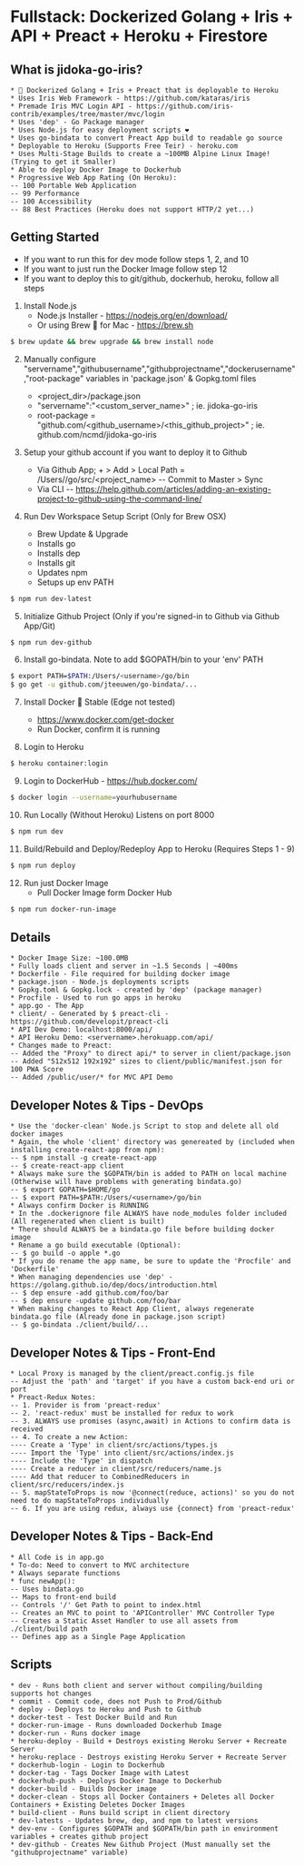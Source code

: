 # Fullstack: Dockerized Golang + Iris + API + Preact + Heroku + Firestore

## What is jidoka-go-iris?
    * 🐳 Dockerized Golang + Iris + Preact that is deployable to Heroku
    * Uses Iris Web Framework - https://github.com/kataras/iris
    * Premade Iris MVC Login API - https://github.com/iris-contrib/examples/tree/master/mvc/login
    * Uses 'dep' - Go Package manager
    * Uses Node.js for easy deployment scripts ❤️
    * Uses go-bindata to convert Preact App build to readable go source
    * Deployable to Heroku (Supports Free Teir) - heroku.com
    * Uses Multi-Stage Builds to create a ~100MB Alpine Linux Image! (Trying to get it Smaller)
    * Able to deploy Docker Image to Dockerhub
    * Progressive Web App Rating (On Heroku):
    -- 100 Portable Web Application
    -- 99 Performance
    -- 100 Accessibility
    -- 88 Best Practices (Heroku does not support HTTP/2 yet...)

## Getting Started

* If you want to run this for dev mode follow steps 1, 2, and 10
* If you want to just run the Docker Image follow step 12
* If you want to deploy this to git/github, dockerhub, heroku, follow all steps

1. Install Node.js
    * Node.js Installer - https://nodejs.org/en/download/
    * Or using Brew 🍺 for Mac - https://brew.sh
```bash
$ brew update && brew upgrade && brew install node
```

2. Manually configure "servername","githubusername","githubprojectname","dockerusername","root-package" variables in 'package.json' & Gopkg.toml files
    * <project_dir>/package.json
    * "servername":"<custom_server_name>" ; ie. jidoka-go-iris
    * root-package = "github.com/<github_username>/<this_github_project>" ; ie. github.com/ncmd/jidoka-go-iris

3. Setup your github account if you want to deploy it to Github
    * Via Github App; + > Add > Local Path = /Users/<username>/go/src/<project_name>
    -- Commit to Master > Sync
    * Via CLI
    -- https://help.github.com/articles/adding-an-existing-project-to-github-using-the-command-line/

4. Run Dev Workspace Setup Script (Only for Brew OSX)
    * Brew Update & Upgrade
    * Installs go
    * Installs dep
    * Installs git
    * Updates npm
    * Setups up env PATH
```bash
$ npm run dev-latest
```

5. Initialize Github Project (Only if you're signed-in to Github via Github App/Git)
```bash
$ npm run dev-github
```

6. Install go-bindata. Note to add $GOPATH/bin to your 'env' PATH
```bash
$ export PATH=$PATH:/Users/<username>/go/bin
$ go get -u github.com/jteeuwen/go-bindata/...
```

7. Install Docker 🐳 Stable (Edge not tested)
    * https://www.docker.com/get-docker
    * Run Docker, confirm it is running

8. Login to Heroku
```bash
$ heroku container:login
```

9. Login to DockerHub - https://hub.docker.com/
```bash
$ docker login --username=yourhubusername
```

10. Run Locally (Without Heroku) Listens on port 8000
```bash
$ npm run dev
```

11. Build/Rebuild and Deploy/Redeploy App to Heroku (Requires Steps 1 - 9)
```bash
$ npm run deploy
```

12. Run just Docker Image
    * Pull Docker Image form Docker Hub
```bash
$ npm run docker-run-image
```

## Details
    * Docker Image Size: ~100.0MB
    * Fully loads client and server in ~1.5 Seconds | ~400ms
    * Dockerfile - File required for building docker image
    * package.json - Node.js deployments scripts
    * Gopkg.toml & Gopkg.lock - created by 'dep' (package manager)
    * Procfile - Used to run go apps in heroku
    * app.go - The App
    * client/ - Generated by $ preact-cli - https://github.com/developit/preact-cli
    * API Dev Demo: localhost:8000/api/
    * API Heroku Demo: <servername>.herokuapp.com/api/
    * Changes made to Preact:
    -- Added the "Proxy" to direct api/* to server in client/package.json
    -- Added "512x512 192x192" sizes to client/public/manifest.json for 100 PWA Score
    -- Added /public/user/* for MVC API Demo

## Developer Notes & Tips - DevOps
    * Use the 'docker-clean' Node.js Script to stop and delete all old docker images
    * Again, the whole 'client' directory was genereated by (included when installing create-react-app from npm):
    -- $ npm install -g create-react-app
    -- $ create-react-app client
    * Always make sure the $GOPATH/bin is added to PATH on local machine (Otherwise will have problems with generating bindata.go)
    -- $ export GOPATH=$HOME/go
    -- $ export PATH=$PATH:/Users/<username>/go/bin
    * Always confirm Docker is RUNNING
    * In the .dockerignore file ALWAYS have node_modules folder included (All regenerated when client is built)
    * There should ALWAYS be a bindata.go file before building docker image
    * Rename a go build executable (Optional):
    -- $ go build -o apple *.go
    * If you do rename the app name, be sure to update the 'Procfile' and 'Dockerfile'
    * When managing dependencies use 'dep' - https://golang.github.io/dep/docs/introduction.html
    -- $ dep ensure -add github.com/foo/bar
    -- $ dep ensure -update github.com/foo/bar
    * When making changes to React App Client, always regenerate bindata.go file (Already done in package.json script)
    -- $ go-bindata ./client/build/...

## Developer Notes & Tips - Front-End
    * Local Proxy is managed by the client/preact.config.js file
    -- Adjust the 'path' and 'target' if you have a custom back-end uri or port
    * Preact-Redux Notes:
    -- 1. Provider is from 'preact-redux'
    -- 2. 'react-redux' must be installed for redux to work
    -- 3. ALWAYS use promises (async,await) in Actions to confirm data is received
    -- 4. To create a new Action:
    ---- Create a 'Type' in client/src/actions/types.js
    ---- Import the 'Type' into client/src/actions/index.js
    ---- Include the 'Type' in dispatch
    ---- Create a reducer in client/src/reducers/name.js
    ---- Add that reducer to CombinedReducers in client/src/reducers/index.js
    -- 5. mapStateToProps is now '@connect(reduce, actions)' so you do not need to do mapStateToProps individually
    -- 6. If you are using redux, always use {connect} from 'preact-redux'
    
## Developer Notes & Tips - Back-End
    * All Code is in app.go
    * To-do: Need to convert to MVC architecture
    * Always separate functions
    * func newApp():
    -- Uses bindata.go
    -- Maps to front-end build
    -- Controls '/' Get Path to point to index.html
    -- Creates an MVC to point to 'APIController' MVC Controller Type
    -- Creates a Static Asset Handler to use all assets from ./client/build path
    -- Defines app as a Single Page Application

## Scripts
    * dev - Runs both client and server without compiling/building supports hot changes
    * commit - Commit code, does not Push to Prod/Github
    * deploy - Deploys to Heroku and Push to Github
    * docker-test - Test Docker Build and Run
    * docker-run-image - Runs downloaded Dockerhub Image
    * docker-run - Runs docker image
    * heroku-deploy - Build + Destroys existing Heroku Server + Recreate Server
    * heroku-replace - Destroys existing Heroku Server + Recreate Server
    * dockerhub-login - Login to Dockerhub
    * docker-tag - Tags Docker Image with Latest
    * dockerhub-push - Deploys Docker Image to Dockerhub
    * docker-build - Builds Docker image
    * docker-clean - Stops all Docker Containers + Deletes all Docker Containers + Existing Deletes Docker Images
    * build-client - Runs build script in client directory
    * dev-latests - Updates brew, dep, and npm to latest versions
    * dev-env - Configures $GOPATH and $GOPATH/bin path in environment variables + creates github project
    * dev-github - Creates New Github Project (Must manually set the "githubprojectname" variable)


